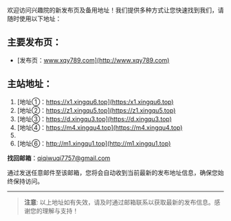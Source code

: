 欢迎访问兴趣院的新发布页及备用地址！我们提供多种方式让您快速找到我们，请随时使用以下地址：

## 主要发布页：
- [发布页：www.xqy789.com](http://www.xqy789.com)

## 主站地址：
1. [地址①：https://x1.xingqu6.top](https:/x1.xingqu6.top)
2. [地址②：https://z1.xingqu5.top](https://z1.xingqu5.top)
3. [地址③：https://d.xingqu3.top](https://d.xingqu3.top)
4. [地址④：https://m4.xingqu4.top](https://m4.xingqu4.top)
5. 
6. [地址⑥：http://m1.xingqu1.top](http://m1.xingqu1.top)

 **找回邮箱**：qiqiwuqi7757@gmail.com

通过发送任意邮件至该邮箱，您将会自动收到当前最新的发布地址信息，确保您始终保持访问。

---

> **注意**: 以上地址如有失效，请及时通过邮箱联系以获取最新的发布信息。感谢您的理解与支持！
